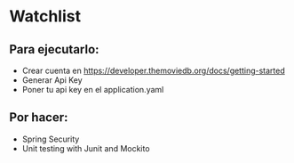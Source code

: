 # Watchlist

## Para ejecutarlo:
- Crear cuenta en https://developer.themoviedb.org/docs/getting-started
- Generar Api Key
- Poner tu api key en el application.yaml

## Por hacer:
- Spring Security
- Unit testing with Junit and Mockito
